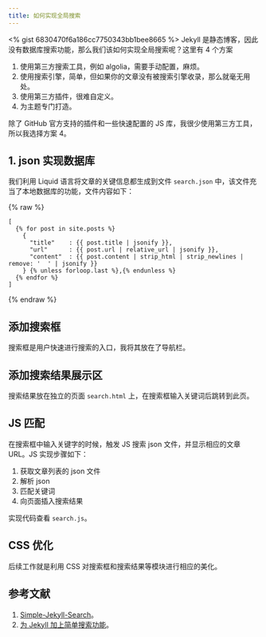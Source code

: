 ```yaml
---
title: 如何实现全局搜索
---
```


 <% gist 6830470f6a186cc7750343bb1bee8665 %>
Jekyll 是静态博客，因此没有数据库搜索功能，那么我们该如何实现全局搜索呢？这里有 4 个方案

1. 使用第三方搜索工具，例如 algolia，需要手动配置，麻烦。
2. 使用搜索引擎，简单，但如果你的文章没有被搜索引擎收录，那么就毫无用处。
3. 使用第三方插件，很难自定义。
4. 为主题专门打造。

除了 GitHub 官方支持的插件和一些快速配置的 JS 库，我很少使用第三方工具，所以我选择方案 4。

## 1. json 实现数据库

我们利用 Liquid 语言将文章的关键信息都生成到文件 `search.json` 中，该文件充当了本地数据库的功能，文件内容如下：

{% raw %}
```
[
  {% for post in site.posts %}
    {
      "title"    : {{ post.title | jsonify }},
      "url"      : {{ post.url | relative_url | jsonify }},
      "content"  : {{ post.content | strip_html | strip_newlines | remove: '  ' | jsonify }}
    } {% unless forloop.last %},{% endunless %}
  {% endfor %}
]
```
{% endraw %}

## 添加搜索框

搜索框是用户快速进行搜索的入口，我将其放在了导航栏。

## 添加搜索结果展示区

搜索结果放在独立的页面 `search.html` 上，在搜索框输入关键词后跳转到此页。

## JS 匹配

在搜索框中输入关键字的时候，触发 JS 搜索 json 文件，并显示相应的文章 URL。JS 实现步骤如下：

1. 获取文章列表的 json 文件
2. 解析 json
3. 匹配关键词
4. 向页面插入搜索结果

实现代码查看 `search.js`。

## CSS 优化

后续工作就是利用 CSS 对搜索框和搜索结果等模块进行相应的美化。

## 参考文献

1. [Simple-Jekyll-Search](https://github.com/christian-fei/Simple-Jekyll-Search)。
2. [为 Jekyll 加上简单搜索功能](https://blog.fooleap.org/jekyll-simple-search.html)。
